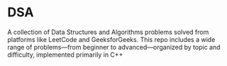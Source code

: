 # DSA
A collection of Data Structures and Algorithms problems solved from platforms like LeetCode and GeeksforGeeks. This repo includes a wide range of problems—from beginner to advanced—organized by topic and difficulty, implemented primarily in C++ 
